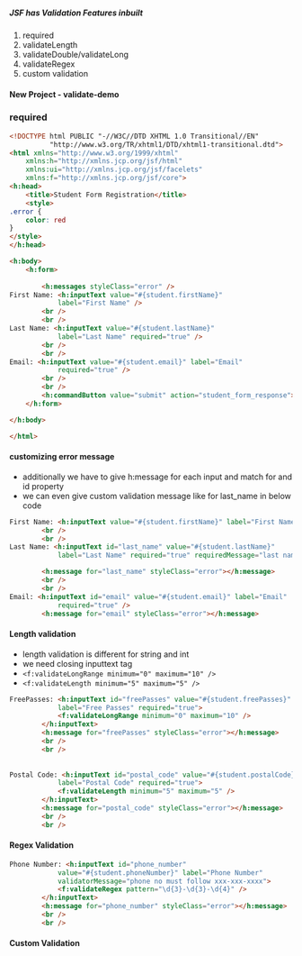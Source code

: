 ##### JSF has Validation Features inbuilt 
1. required
2. validateLength
3. validateDouble/validateLong
4. validateRegex
5. custom validation 

#### New Project - validate-demo

### required 

```html 
<!DOCTYPE html PUBLIC "-//W3C//DTD XHTML 1.0 Transitional//EN" 
          "http://www.w3.org/TR/xhtml1/DTD/xhtml1-transitional.dtd">
<html xmlns="http://www.w3.org/1999/xhtml"
	xmlns:h="http://xmlns.jcp.org/jsf/html"
	xmlns:ui="http://xmlns.jcp.org/jsf/facelets"
	xmlns:f="http://xmlns.jcp.org/jsf/core">
<h:head>
	<title>Student Form Registration</title>
	<style>
.error {
	color: red
}
</style>
</h:head>

<h:body>
	<h:form>
	
		<h:messages styleClass="error" />
First Name: <h:inputText value="#{student.firstName}"
			label="First Name" />
		<br />
		<br />
Last Name: <h:inputText value="#{student.lastName}"
			label="Last Name" required="true" />
		<br />
		<br />
Email: <h:inputText value="#{student.email}" label="Email"
			required="true" />
		<br />
		<br />
		<h:commandButton value="submit" action="student_form_response"></h:commandButton>
	</h:form>

</h:body>

</html>

```

#### customizing error message 

- additionally we have to give h:message for each input and match for and id property 
- we can even give custom validation message like for last_name in below code 

```html 
First Name: <h:inputText value="#{student.firstName}" label="First Name" />
		<br />
		<br />
Last Name: <h:inputText id="last_name" value="#{student.lastName}"
			label="Last Name" required="true" requiredMessage="last name is required"/>

		<h:message for="last_name" styleClass="error"></h:message>
		<br />
		<br />
Email: <h:inputText id="email" value="#{student.email}" label="Email"
			required="true" />
		<h:message for="email" styleClass="error"></h:message>
```


#### Length validation 
- length validation is different for string and int 
- we need closing inputtext tag 
- `<f:validateLongRange minimum="0" maximum="10" />`
- `<f:validateLength minimum="5" maximum="5" />`
```html 
FreePasses: <h:inputText id="freePasses" value="#{student.freePasses}"
			label="Free Passes" required="true">
			<f:validateLongRange minimum="0" maximum="10" />
		</h:inputText>
		<h:message for="freePasses" styleClass="error"></h:message>
		<br />
		<br />
		
		
Postal Code: <h:inputText id="postal_code" value="#{student.postalCode}"
			label="Postal Code" required="true">
			<f:validateLength minimum="5" maximum="5" />
		</h:inputText>
		<h:message for="postal_code" styleClass="error"></h:message>
		<br />
		<br />
```


#### Regex Validation 

```html 
Phone Number: <h:inputText id="phone_number"
			value="#{student.phoneNumber}" label="Phone Number"
			validatorMessage="phone no must follow xxx-xxx-xxxx">
			<f:validateRegex pattern="\d{3}-\d{3}-\d{4}" />
		</h:inputText>
		<h:message for="phone_number" styleClass="error"></h:message>
		<br />
		<br />
```


#### Custom Validation 

